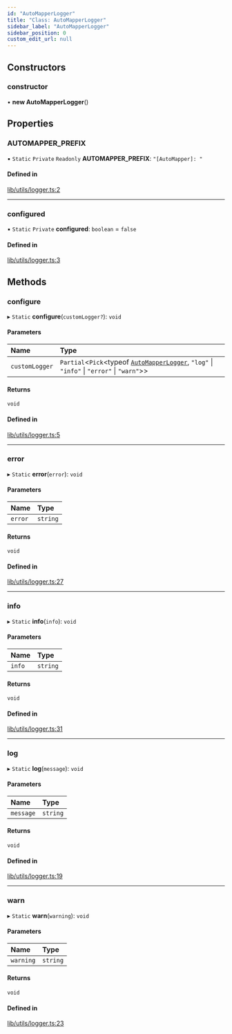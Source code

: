```yaml
---
id: "AutoMapperLogger"
title: "Class: AutoMapperLogger"
sidebar_label: "AutoMapperLogger"
sidebar_position: 0
custom_edit_url: null
---
```


## Constructors

### constructor

• **new AutoMapperLogger**()

## Properties

### AUTOMAPPER\_PREFIX

▪ `Static` `Private` `Readonly` **AUTOMAPPER\_PREFIX**: ``"[AutoMapper]: "``

#### Defined in

[lib/utils/logger.ts:2](https://github.com/ttshivers/mapper/blob/efc4cb9d/packages/core/src/lib/utils/logger.ts#L2)

___

### configured

▪ `Static` `Private` **configured**: `boolean` = `false`

#### Defined in

[lib/utils/logger.ts:3](https://github.com/ttshivers/mapper/blob/efc4cb9d/packages/core/src/lib/utils/logger.ts#L3)

## Methods

### configure

▸ `Static` **configure**(`customLogger?`): `void`

#### Parameters

| Name | Type |
| :------ | :------ |
| `customLogger` | `Partial`<`Pick`<typeof [`AutoMapperLogger`](AutoMapperLogger.md), ``"log"`` \| ``"info"`` \| ``"error"`` \| ``"warn"``\>\> |

#### Returns

`void`

#### Defined in

[lib/utils/logger.ts:5](https://github.com/ttshivers/mapper/blob/efc4cb9d/packages/core/src/lib/utils/logger.ts#L5)

___

### error

▸ `Static` **error**(`error`): `void`

#### Parameters

| Name | Type |
| :------ | :------ |
| `error` | `string` |

#### Returns

`void`

#### Defined in

[lib/utils/logger.ts:27](https://github.com/ttshivers/mapper/blob/efc4cb9d/packages/core/src/lib/utils/logger.ts#L27)

___

### info

▸ `Static` **info**(`info`): `void`

#### Parameters

| Name | Type |
| :------ | :------ |
| `info` | `string` |

#### Returns

`void`

#### Defined in

[lib/utils/logger.ts:31](https://github.com/ttshivers/mapper/blob/efc4cb9d/packages/core/src/lib/utils/logger.ts#L31)

___

### log

▸ `Static` **log**(`message`): `void`

#### Parameters

| Name | Type |
| :------ | :------ |
| `message` | `string` |

#### Returns

`void`

#### Defined in

[lib/utils/logger.ts:19](https://github.com/ttshivers/mapper/blob/efc4cb9d/packages/core/src/lib/utils/logger.ts#L19)

___

### warn

▸ `Static` **warn**(`warning`): `void`

#### Parameters

| Name | Type |
| :------ | :------ |
| `warning` | `string` |

#### Returns

`void`

#### Defined in

[lib/utils/logger.ts:23](https://github.com/ttshivers/mapper/blob/efc4cb9d/packages/core/src/lib/utils/logger.ts#L23)
